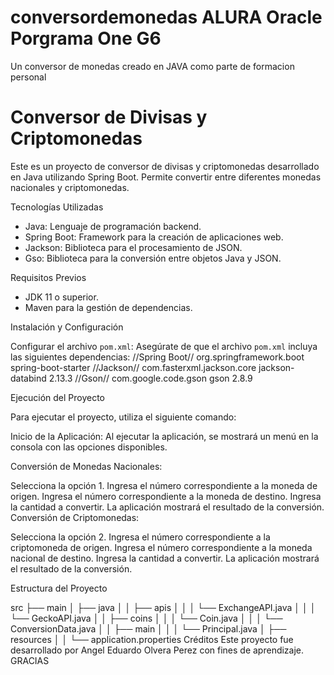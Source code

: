 # conversordemonedas ALURA Oracle Porgrama One G6
Un conversor de monedas creado en JAVA como parte de formacion personal
# Conversor de Divisas y Criptomonedas

Este es un proyecto de conversor de divisas y criptomonedas desarrollado en Java utilizando Spring Boot. Permite convertir entre diferentes monedas nacionales y criptomonedas.

Tecnologías Utilizadas

- Java: Lenguaje de programación backend.
- Spring Boot: Framework para la creación de aplicaciones web.
- Jackson: Biblioteca para el procesamiento de JSON.
- Gso: Biblioteca para la conversión entre objetos Java y JSON.

 Requisitos Previos

- JDK 11 o superior.
- Maven para la gestión de dependencias.

Instalación y Configuración

 Configurar el archivo `pom.xml`:
    Asegúrate de que el archivo `pom.xml` incluya las siguientes dependencias:
    <dependencies>
   //Spring Boot//
        <dependency>
            <groupId>org.springframework.boot</groupId>
            <artifactId>spring-boot-starter</artifactId>
        </dependency>
        //Jackson//
        <dependency>
            <groupId>com.fasterxml.jackson.core</groupId>
            <artifactId>jackson-databind</artifactId>
            <version>2.13.3</version>
        </dependency>
        //Gson//
        <dependency>
            <groupId>com.google.code.gson</groupId>
            <artifactId>gson</artifactId>
            <version>2.8.9</version>
        </dependency>
    </dependencies>

 Ejecución del Proyecto

Para ejecutar el proyecto, utiliza el siguiente comando:

Inicio de la Aplicación:
Al ejecutar la aplicación, se mostrará un menú en la consola con las opciones disponibles.

Conversión de Monedas Nacionales:

Selecciona la opción 1.
Ingresa el número correspondiente a la moneda de origen.
Ingresa el número correspondiente a la moneda de destino.
Ingresa la cantidad a convertir.
La aplicación mostrará el resultado de la conversión.
Conversión de Criptomonedas:

Selecciona la opción 2.
Ingresa el número correspondiente a la criptomoneda de origen.
Ingresa el número correspondiente a la moneda nacional de destino.
Ingresa la cantidad a convertir.
La aplicación mostrará el resultado de la conversión.

Estructura del Proyecto

src
├── main
│   ├── java
│   │   ├── apis
│   │   │   └── ExchangeAPI.java
│   │   │   └── GeckoAPI.java
│   │   ├── coins
│   │   │   └── Coin.java
│   │   │   └── ConversionData.java
│   │   ├── main
│   │   │   └── Principal.java
│   ├── resources
│   │   └── application.properties
Créditos
Este proyecto fue desarrollado por Angel Eduardo Olvera Perez con fines de aprendizaje.
GRACIAS

